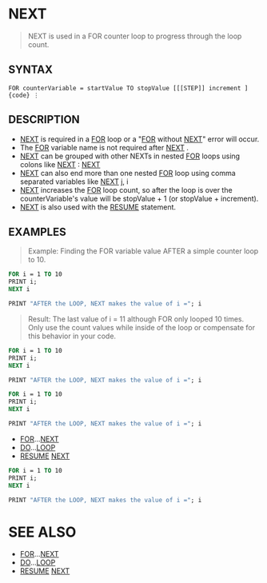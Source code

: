 # NEXT
> NEXT is used in a FOR counter loop to progress through the loop count.

## SYNTAX
`FOR counterVariable = startValue TO stopValue [[[STEP]] increment ] {code} ⋮`

## DESCRIPTION
* [NEXT](NEXT.md) is required in a [FOR](FOR.md) loop or a "[FOR](FOR.md) without [NEXT](NEXT.md)" error will occur.
* The [FOR](FOR.md) variable name is not required after [NEXT](NEXT.md) .
* [NEXT](NEXT.md) can be grouped with other NEXTs in nested [FOR](FOR.md) loops using colons like [NEXT](NEXT.md) : [NEXT](NEXT.md)
* [NEXT](NEXT.md) can also end more than one nested [FOR](FOR.md) loop using comma separated variables like [NEXT](NEXT.md) j, i
* [NEXT](NEXT.md) increases the [FOR](FOR.md) loop count, so after the loop is over the counterVariable's value will be stopValue + 1 (or stopValue + increment).
* [NEXT](NEXT.md) is also used with the [RESUME](RESUME.md) statement.


## EXAMPLES
> Example: Finding the FOR variable value AFTER a simple counter loop to 10.

```vb
FOR i = 1 TO 10
PRINT i;
NEXT i

PRINT "AFTER the LOOP, NEXT makes the value of i ="; i
```

> Result: The last value of i = 11 although FOR only looped 10 times. Only use the count values while inside of the loop or compensate for this behavior in your code.

```vb
FOR i = 1 TO 10
PRINT i;
NEXT i

PRINT "AFTER the LOOP, NEXT makes the value of i ="; i
```


```vb
FOR i = 1 TO 10
PRINT i;
NEXT i

PRINT "AFTER the LOOP, NEXT makes the value of i ="; i
```

* [FOR](FOR.md)...[NEXT](NEXT.md)
* [DO](DO.md)...[LOOP](LOOP.md)
* [RESUME](RESUME.md) [NEXT](NEXT.md)

```vb
FOR i = 1 TO 10
PRINT i;
NEXT i

PRINT "AFTER the LOOP, NEXT makes the value of i ="; i
```



# SEE ALSO
* [FOR](FOR.md)...[NEXT](NEXT.md)
* [DO](DO.md)...[LOOP](LOOP.md)
* [RESUME](RESUME.md) [NEXT](NEXT.md)

